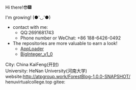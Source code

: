 Hi there!😎🎆  

I'm growing! (●'◡'●)  
- contact with me:  
    - QQ:2691681743  
    - Phone number or WeChat: +86 188-6426-0492  
- The repositories are more valuable to earn a look!  
  - [AppLoader](https://github.com/Basicconstruction/AppLoader)
  - [BigInteger_v1_0](https://github.com/Basicconstruction/BigInteger_v1_0)

City: China KaiFeng(开封)  
University: HeNan University(河南大学)  
website:http://atpgroup.work/ForestBlog-1.0.0-SNAPSHOT/
henuvirtualcollege.top
gitee: 


